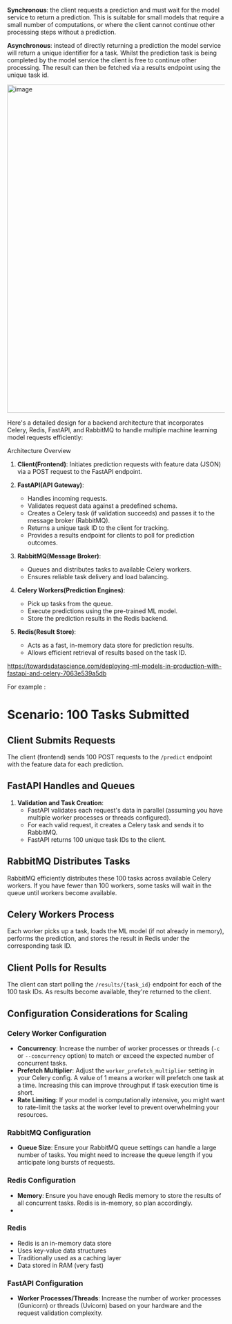 **Synchronous**: the client requests a prediction and must wait for the model service to return a prediction. This is suitable for small models that require a small number of computations, or where the client cannot continue other processing steps without a prediction.

**Asynchronous**: instead of directly returning a prediction the model service will return a unique identifier for a task. Whilst the prediction task is being completed by the model service the client is free to continue other processing. The result can then be fetched via a results endpoint using the unique task id.

<img width="758" alt="image" src="https://github.com/jyotiyadav94/Machine-Learning-Engineer-Roadmap/assets/72126242/2ddbd9ea-676e-4edf-ad4f-37fbe3c398e6">


Here's a detailed design for a backend architecture that incorporates Celery, Redis, FastAPI, and RabbitMQ to handle multiple machine learning model requests efficiently:

Architecture Overview

1. **Client(Frontend)**: Initiates prediction requests with feature data (JSON) via a POST request to the FastAPI endpoint.

2. **FastAPI(API Gateway)**:
    - Handles incoming requests.
    - Validates request data against a predefined schema.
    - Creates a Celery task (if validation succeeds) and passes it to the message broker (RabbitMQ).
    - Returns a unique task ID to the client for tracking.
    - Provides a results endpoint for clients to poll for prediction outcomes.

3. **RabbitMQ(Message Broker)**:
    - Queues and distributes tasks to available Celery workers.
    - Ensures reliable task delivery and load balancing.

4. **Celery Workers(Prediction Engines)**:
    - Pick up tasks from the queue.
    - Execute predictions using the pre-trained ML model.
    - Store the prediction results in the Redis backend.

5. **Redis(Result Store)**:
    - Acts as a fast, in-memory data store for prediction results.
    - Allows efficient retrieval of results based on the task ID.


https://towardsdatascience.com/deploying-ml-models-in-production-with-fastapi-and-celery-7063e539a5db


For example :


# Scenario: 100 Tasks Submitted

## Client Submits Requests
The client (frontend) sends 100 POST requests to the `/predict` endpoint with the feature data for each prediction.

## FastAPI Handles and Queues

1. **Validation and Task Creation**:
   - FastAPI validates each request's data in parallel (assuming you have multiple worker processes or threads configured).
   - For each valid request, it creates a Celery task and sends it to RabbitMQ.
   - FastAPI returns 100 unique task IDs to the client.

## RabbitMQ Distributes Tasks
RabbitMQ efficiently distributes these 100 tasks across available Celery workers. If you have fewer than 100 workers, some tasks will wait in the queue until workers become available.

## Celery Workers Process

Each worker picks up a task, loads the ML model (if not already in memory), performs the prediction, and stores the result in Redis under the corresponding task ID.

## Client Polls for Results

The client can start polling the `/results/{task_id}` endpoint for each of the 100 task IDs. As results become available, they're returned to the client.

## Configuration Considerations for Scaling

### Celery Worker Configuration

- **Concurrency**: Increase the number of worker processes or threads (`-c` or `--concurrency` option) to match or exceed the expected number of concurrent tasks.
- **Prefetch Multiplier**: Adjust the `worker_prefetch_multiplier` setting in your Celery config. A value of 1 means a worker will prefetch one task at a time. Increasing this can improve throughput if task execution time is short.
- **Rate Limiting**: If your model is computationally intensive, you might want to rate-limit the tasks at the worker level to prevent overwhelming your resources.

### RabbitMQ Configuration

- **Queue Size**: Ensure your RabbitMQ queue settings can handle a large number of tasks. You might need to increase the queue length if you anticipate long bursts of requests.

### Redis Configuration

- **Memory**: Ensure you have enough Redis memory to store the results of all concurrent tasks. Redis is in-memory, so plan accordingly.
- 


### Redis 

- Redis is an in-memory data store
- Uses key-value data structures
- Traditionally used as a caching layer
- Data stored in RAM (very fast) 

### FastAPI Configuration

- **Worker Processes/Threads**: Increase the number of worker processes (Gunicorn) or threads (Uvicorn) based on your hardware and the request validation complexity.
